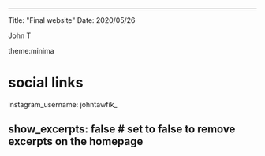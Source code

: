 --------------------------
Title: "Final website"
Date: 2020/05/26

John T

theme:minima

# social links
instagram_username: johntawfik_

show_excerpts: false # set to false to remove excerpts on the homepage
--------------------------
